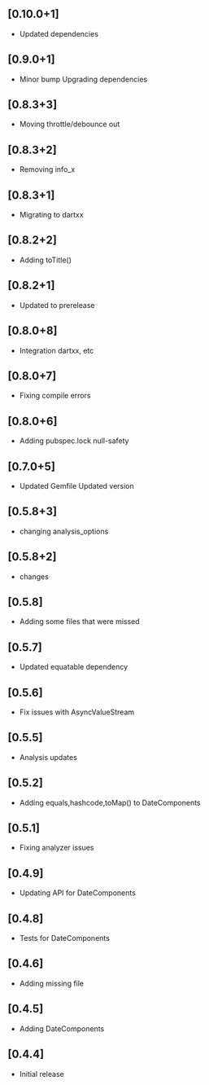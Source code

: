 ## [0.10.0+1]
 * Updated dependencies

## [0.9.0+1]
 * Minor bump
Upgrading dependencies

## [0.8.3+3]
 * Moving throttle/debounce out

## [0.8.3+2]
 * Removing info_x

## [0.8.3+1]
 * Migrating to dartxx

## [0.8.2+2]
 * Adding toTitle()

## [0.8.2+1]
 * Updated to prerelease

## [0.8.0+8]
 * Integration dartxx, etc

## [0.8.0+7]
 * Fixing compile errors

## [0.8.0+6]
 * Adding pubspec.lock
null-safety

## [0.7.0+5]
 * Updated Gemfile
Updated version

## [0.5.8+3]
 * changing analysis_options

## [0.5.8+2]
 * changes

## [0.5.8]
 * Adding some files that were missed 
## [0.5.7]
 * Updated equatable dependency 
## [0.5.6]
 * Fix issues with AsyncValueStream 
## [0.5.5] 
 * Analysis updates
## [0.5.2] 
 * Adding equals,hashcode,toMap() to DateComponents
## [0.5.1] 
 * Fixing analyzer issues
## [0.4.9] 
 * Updating API for DateComponents
## [0.4.8] 
 * Tests for DateComponents
## [0.4.6] 
 * Adding missing file
## [0.4.5] 
 * Adding DateComponents
## [0.4.4] 
 * Initial release
